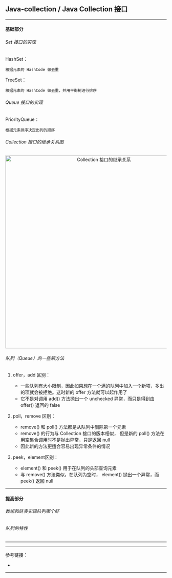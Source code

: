 ## Java-collection / Java Collection 接口

---

#### 基础部分

###### Set 接口的实现

HashSet：

    根据元素的 HashCode 做去重

TreeSet：

    根据元素的 HashCode 做去重，并用平衡树进行排序

###### Queue 接口的实现

PriorityQueue：

    根据元素排序决定出列的顺序

###### Collection 接口的继承关系图

<div align="center">
<img width="600"  alt="Collection 接口的继承关系" src="https://github.com/bourneo/self-cultivation-of-a-software-engineer/blob/master/7_image/java/Java-collection.webp"/></div>

###### 队列（Queue）的一些新方法

1. offer，add 区别：
    - 一些队列有大小限制，因此如果想在一个满的队列中加入一个新项，多出的项就会被拒绝。这时新的 offer 方法就可以起作用了
    - 它不是对调用 add() 方法抛出一个 unchecked 异常，而只是得到由 offer() 返回的 false

2. poll，remove 区别：
    - remove() 和 poll() 方法都是从队列中删除第一个元素
    - remove() 的行为与 Collection 接口的版本相似， 但是新的 poll() 方法在用空集合调用时不是抛出异常，只是返回 null
    - 因此新的方法更适合容易出现异常条件的情况

3. peek，element区别：
    - element() 和 peek() 用于在队列的头部查询元素
    - 与 remove() 方法类似，在队列为空时， element() 抛出一个异常，而 peek() 返回 null

---

#### 提高部分

###### 数组和链表实现队列哪个好

###### 队列的特性

---








---

参考链接：

- []()

---













